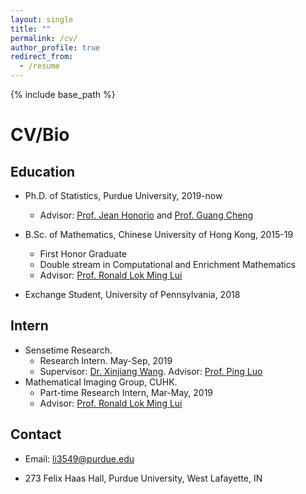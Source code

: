```yaml
---
layout: single
title: ""
permalink: /cv/
author_profile: true
redirect_from:
  - /resume
---
```


{% include base_path %}
# <i class="fa fa-fw fa-briefcase "></i> CV/Bio

## Education ##
* Ph.D. of Statistics, Purdue University, 2019-now
  * Advisor: [Prof. Jean Honorio](https://www.cs.purdue.edu/homes/jhonorio/) and [Prof. Guang Cheng](https://www.stat.purdue.edu/~chengg/)

* B.Sc. of Mathematics, Chinese University of Hong Kong, 2015-19
  * First Honor Graduate
  * Double stream in Computational and Enrichment Mathematics
  * Advisor: [Prof. Ronald Lok Ming Lui](https://www.math.cuhk.edu.hk/~lmlui/)
* Exchange Student, University of Pennsylvania, 2018
  
## Intern ##
* Sensetime Research.
  * Research Intern. May-Sep, 2019
  * Supervisor: [Dr. Xinjiang Wang](https://scholar.google.com/citations?hl=en&user=q4lnWaoAAAAJ&view_op=list_works). Advisor: [Prof. Ping Luo](https://luoping.me)
* Mathematical Imaging Group, CUHK. 
  * Part-time Research Intern,  Mar-May, 2019
  * Advisor: [Prof. Ronald Lok Ming Lui](https://www.math.cuhk.edu.hk/~lmlui/)

## Contact ##
* [<i class="fa fa-fw fa-envelope fa-lg"></i>](mailto:li3549@purdue.edu) Email: li3549@purdue.edu

* [<i class="fa fa-fw fa-map-marker fa-lg"></i>](https://www.google.com/maps/place/Felix+Haas+Hall/@40.4268063,-86.9185349,17z/data=!3m1!4b1!4m5!3m4!1s0x8812e2b3ea0869c9:0xe75c6b7828bf42f8!8m2!3d40.4268022!4d-86.9163462)273 Felix Haas Hall, Purdue University, West Lafayette, IN

